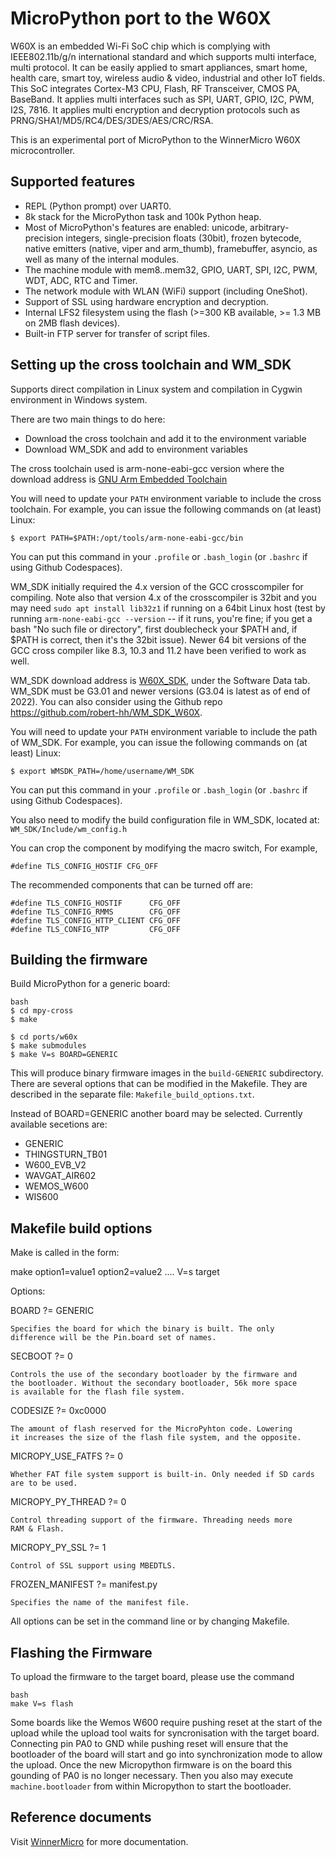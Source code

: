 MicroPython port to the W60X
=============================

W60X is an embedded Wi-Fi SoC chip which is complying with IEEE802.11b/g/n international
standard and which supports multi interface, multi protocol.
It can be easily applied to smart appliances, smart home, health care, smart toy, wireless audio & video,
industrial and other IoT fields.
This SoC integrates Cortex-M3 CPU, Flash, RF Transceiver, CMOS PA, BaseBand.
It applies multi interfaces such as SPI, UART, GPIO, I2C, PWM, I2S, 7816.
It applies multi encryption and decryption protocols such as PRNG/SHA1/MD5/RC4/DES/3DES/AES/CRC/RSA.

This is an experimental port of MicroPython to the WinnerMicro W60X microcontroller.  

Supported features
------------------------------------

- REPL (Python prompt) over UART0.
- 8k stack for the MicroPython task and 100k Python heap.
- Most of MicroPython's features are enabled: unicode, arbitrary-precision integers,
  single-precision floats (30bit), frozen bytecode, native emitters (native, viper and arm_thumb),
  framebuffer, asyncio, as well as many of the internal modules.
- The machine module with mem8..mem32, GPIO, UART, SPI, I2C, PWM, WDT, ADC, RTC and Timer.
- The network module with WLAN (WiFi) support (including OneShot).
- Support of SSL using hardware encryption and decryption.
- Internal LFS2 filesystem using the flash (>=300 KB available, >= 1.3 MB on 2MB flash devices).
- Built-in FTP server for transfer of script files.

Setting up the cross toolchain and WM_SDK
-----------------------------------------

Supports direct compilation in Linux system and compilation in Cygwin environment in Windows system.

There are two main things to do here:
- Download the cross toolchain and add it to the environment variable
- Download WM_SDK and add to environment variables

The cross toolchain used is arm-none-eabi-gcc version where the download address is
[GNU Arm Embedded Toolchain](https://launchpad.net/gcc-arm-embedded/4.9/4.9-2014-q4-major)

You will need to update your `PATH` environment variable to include the cross toolchain. For example, you can issue the following commands on (at least) Linux:

    $ export PATH=$PATH:/opt/tools/arm-none-eabi-gcc/bin

You can put this command in your `.profile` or `.bash_login` (or `.bashrc` if using Github Codespaces).

WM_SDK initially required the 4.x version of the GCC crosscompiler for compiling. Note also that version 4.x of the crosscompiler is 32bit and you may need `sudo apt install lib32z1` if running on a 64bit Linux host (test by running `arm-none-eabi-gcc --version` -- if it runs, you're fine; if you get a bash "No such file or directory", first doublecheck your $PATH and, if $PATH is correct, then it's the 32bit issue).
Newer 64 bit versions of the GCC cross compiler like 8.3, 10.3 and 11.2 have been verified to work as well. 

WM_SDK download address is [W60X_SDK](http://www.winnermicro.com/en/html/1/156/158/497.html), under the Software Data tab. WM_SDK must be G3.01 and newer versions (G3.04 is latest as of end of 2022). You can also consider using the Github repo https://github.com/robert-hh/WM_SDK_W60X.

You will need to update your `PATH` environment variable to include the path of WM_SDK. For example, you can issue the following commands on (at least) Linux:

    $ export WMSDK_PATH=/home/username/WM_SDK

You can put this command in your `.profile` or `.bash_login` (or `.bashrc` if using Github Codespaces).

You also need to modify the build configuration file in WM_SDK, located at: `WM_SDK/Include/wm_config.h`

You can crop the component by modifying the macro switch, For example, 

    #define TLS_CONFIG_HOSTIF CFG_OFF

The recommended components that can be turned off are:

    #define TLS_CONFIG_HOSTIF      CFG_OFF
    #define TLS_CONFIG_RMMS        CFG_OFF
    #define TLS_CONFIG_HTTP_CLIENT CFG_OFF
    #define TLS_CONFIG_NTP         CFG_OFF

Building the firmware
---------------------

Build MicroPython for a generic board:
```
bash
$ cd mpy-cross
$ make

$ cd ports/w60x
$ make submodules
$ make V=s BOARD=GENERIC
```
This will produce binary firmware images in the `build-GENERIC` subdirectory.
There are several options that can be modified in the Makefile.
They are described in the separate file: `Makefile_build_options.txt`.

Instead of BOARD=GENERIC another board may be selected.
Currently available secetions are:
- GENERIC
- THINGSTURN_TB01
- W600_EVB_V2
- WAVGAT_AIR602
- WEMOS_W600
- WIS600

Makefile build options
----------------------

Make is called in the form:

make option1=value1 option2=value2 .... V=s target

Options:

BOARD ?= GENERIC
    
    Specifies the board for which the binary is built. The only
    difference will be the Pin.board set of names.

SECBOOT ?= 0

    Controls the use of the secondary bootloader by the firmware and
    the bootloader. Without the secondary bootloader, 56k more space
    is available for the flash file system.

CODESIZE ?= 0xc0000

    The amount of flash reserved for the MicroPyhton code. Lowering
    it increases the size of the flash file system, and the opposite.

MICROPY_USE_FATFS ?= 0

    Whether FAT file system support is built-in. Only needed if SD cards
    are to be used.

MICROPY_PY_THREAD ?= 0

    Control threading support of the firmware. Threading needs more
    RAM & Flash.

MICROPY_PY_SSL ?= 1

    Control of SSL support using MBEDTLS.

FROZEN_MANIFEST ?= manifest.py

    Specifies the name of the manifest file.


All options can be set in the command line or by changing Makefile.


Flashing the Firmware
-----------------------

To upload the firmware to the target board, please use the command 
```
bash
make V=s flash
```
Some boards like the Wemos W600 require pushing reset at the start of the upload while the
upload tool waits for syncronisation with the target board.
Connecting pin PA0 to GND while pushing reset will ensure that the bootloader of the board
will start and go into synchronization mode to allow the upload.
Once the new Micropython firmware is on the board this gounding of PA0 is no longer necessary.
Then you also may execute `machine.bootloader` from within Micropython to start the bootloader.

Reference documents
-----------------------
Visit [WinnerMicro](http://www.winnermicro.com/en/html/1/156/158/497.html) for more documentation.

